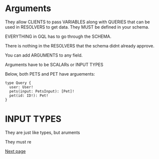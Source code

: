 # Arguments

They allow CLIENTS to pass VARIABLES along with QUERIES that can be used in RESOLVERS to get data.
They MUST be defined in your schema.

EVERYTHING in GQL has to go through the SCHEMA.

There is nothing in the RESOLVERS that the schema didnt already approve.

You can add ARGUMENTS to any field.

Arguments have to be SCALARs or INPUT TYPES

Below, both PETS and PET have arguements:
```
type Query {
  user: User!
  pets(input: PetsInput): [Pet]!
  pet(id: ID!): Pet!
}
```

# INPUT TYPES

They are just like types, but aruments

They must re


[Next page](file:///Users/lukelogan/Local%20Sites/learning/node/SS-graphql/notes/SSGQL7.md)
